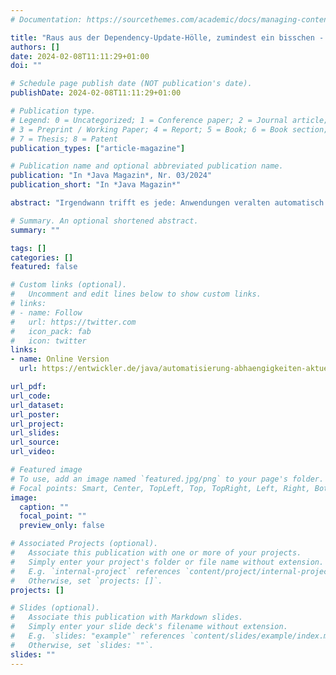 ```yaml
---
# Documentation: https://sourcethemes.com/academic/docs/managing-content/

title: "Raus aus der Dependency-Update-Hölle, zumindest ein bisschen - Teil 1: Abhängigkeiten mittels Automatisierung aktuell halten"
authors: []
date: 2024-02-08T11:11:29+01:00
doi: ""

# Schedule page publish date (NOT publication's date).
publishDate: 2024-02-08T11:11:29+01:00

# Publication type.
# Legend: 0 = Uncategorized; 1 = Conference paper; 2 = Journal article;
# 3 = Preprint / Working Paper; 4 = Report; 5 = Book; 6 = Book section;
# 7 = Thesis; 8 = Patent
publication_types: ["article-magazine"]

# Publication name and optional abbreviated publication name.
publication: "In *Java Magazin*, Nr. 03/2024"
publication_short: "In *Java Magazin*"

abstract: "Irgendwann trifft es jede: Anwendungen veralten automatisch – egal, ob nach einem oder zehn Jahren, ob sie \"fertig\" entwickelt sind oder nicht. Die Gründe sind vielseitig: Die Programmiersprache entwickelt sich weiter, Bibliotheken brauchen ein Update. Diese Wartungsarbeiten werden nicht gerne gemacht, da sie auf den ersten Blick unnötigen Aufwand erzeugen und zum Teil recht stupide sind. Ignoriert die Entwicklerin sie, sammelt sie automatisch technische Schulden und die Aufwände sind in der Zukunft in Summe höher und bei Sicherheitslücken schmerzhafter."

# Summary. An optional shortened abstract.
summary: ""

tags: []
categories: []
featured: false

# Custom links (optional).
#   Uncomment and edit lines below to show custom links.
# links:
# - name: Follow
#   url: https://twitter.com
#   icon_pack: fab
#   icon: twitter
links:
- name: Online Version
  url: https://entwickler.de/java/automatisierung-abhaengigkeiten-aktuell-halten

url_pdf:
url_code:
url_dataset:
url_poster:
url_project:
url_slides:
url_source:
url_video:

# Featured image
# To use, add an image named `featured.jpg/png` to your page's folder.
# Focal points: Smart, Center, TopLeft, Top, TopRight, Left, Right, BottomLeft, Bottom, BottomRight.
image:
  caption: ""
  focal_point: ""
  preview_only: false

# Associated Projects (optional).
#   Associate this publication with one or more of your projects.
#   Simply enter your project's folder or file name without extension.
#   E.g. `internal-project` references `content/project/internal-project/index.md`.
#   Otherwise, set `projects: []`.
projects: []

# Slides (optional).
#   Associate this publication with Markdown slides.
#   Simply enter your slide deck's filename without extension.
#   E.g. `slides: "example"` references `content/slides/example/index.md`.
#   Otherwise, set `slides: ""`.
slides: ""
---
```

